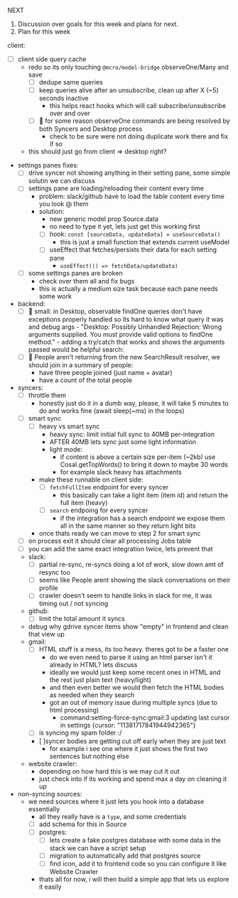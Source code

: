 NEXT

1. Discussion over goals for this week and plans for next.
2. Plan for this week

client:

- [ ] client side query cache
  - redo so its only touching `@mcro/model-bridge` observeOne/Many and save
    - [ ] dedupe same queries
    - [ ] keep queries alive after an unsubscribe, clean up after X (~5) seconds inactive
      - this helps react hooks which will call subscribe/unsubscribe over and over
    - [ ] 🐛 for some reason observeOne commands are being resolved by both Syncers and Desktop process
      - check to be sure were not doing duplicate work there and fix if so
  - this should just go from client => desktop right?
- settings panes fixes:
  - [ ] drive syncer not showing anything in their setting pane, some simple solutin we can discuss
  - [ ] settings pane are loading/reloading their content every time
    - problem: slack/github have to load the table content every time you look @ them
    - solution:
      - new generic model prop Source.data
      - no need to type it yet, lets just get this working first
      - [ ] hook: `const [sourceData, updateData] = useSourceData()`
        - this is just a small function that extends current useModel
      - [ ] useEffect that fetches/persists their data for each setting pane
        - `useEffect(() => fetchData/updateData)`
  - [ ] some settings panes are broken
    - check over them all and fix bugs
    - this is actually a medium size task because each pane needs some work
- backend:
  - [ ] 🐛 small: in Desktop, observable findOne queries don't have exceptions properly handled so its hard to know what query it was and debug args - "Desktop: Possibly Unhandled Rejection: Wrong arguments supplied. You must provide valid options to findOne method." - adding a try/catch that works and shows the arguments passed would be helpful
        search:
  - [ ] 🐛 People aren't returning from the new SearchResult resolver, we should join in a summary of people:
    - have three people joined (just name + avatar)
    - have a count of the total people
- syncers:
  - [ ] throttle them
    - honestly just do it in a dumb way, please, it will take 5 minutes to do and works fine (await sleep(~ms) in the loops)
  - [ ] smart sync
    - [ ] heavy vs smart sync
      - heavy sync: limit initial full sync to 40MB per-integration
      - AFTER 40MB lets sync just some light information
      - light mode:
        - if content is above a certain size per-item (~2kb) use Cosal.getTopWords() to bring it down to maybe 30 words
        - for example slack heavy has attachments
    - make these runnable on client side:
      - [ ] `fetchFullItem` endpoint for every syncer
        - this basically can take a light item (item id) and return the full item (heavy)
      - [ ] `search` endpoing for every syncer
        - if the integration has a search endpoint we expose them all in the same manner so they return light bits
    - once thats ready we can move to step 2 for smart sync
  - [ ] on process exit it should clear all processing Jobs table
  - [ ] you can add the same exact integration twice, lets prevent that
  - slack:
    - [ ] partial re-sync, re-syncs doing a lot of work, slow down amt of resync too
    - [ ] seems like People arent showing the slack conversations on their profile
    - [ ] crawler doesn't seem to handle links in slack for me, it was timing out / not syncing
  - github:
    - [ ] limit the total amount it syncs
  - debug why gdrive syncer items show "empty" in frontend and clean that view up
  - gmail:
    - [ ] HTML stuff is a mess, its too heavy. theres got to be a faster one
      - do we even need to parse it using an html parser isn't it already in HTML? lets discuss
      - ideally we would just keep some recent ones in HTML and the rest just plain text (heavy/light)
      - and then even better we would then fetch the HTML bodies as needed when they search
      - got an out of memory issue during multiple syncs (due to html processing)
        - command:setting-force-sync:gmail:3 updating last cursor in settings {cursor: "11381717841944942365"}
    - [ ] is syncing my spam folder :/
    - [ ]syncer bodies are getting cut off early when they are just text
      - for example i see one where it just shows the first two sentences but nothing else
  - website crawler:
    - depending on how hard this is we may cut it out
    - just check into if its working and spend max a day on cleaning it up
- non-syncing sources:
  - we need sources where it just lets you hook into a database essentially
    - all they really have is a `type`, and some credentials
    - [ ] add schema for this in Source
    - [ ] postgres:
      - [ ] lets create a fake postgres database with some data in the stack we can have a script setup
      - [ ] migration to automatically add that postgres source
      - [ ] find icon, add it to frontend code so you can configure it like Website Crawler
    - thats all for now, i will then build a simple app that lets us explore it easily

